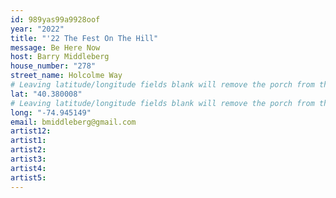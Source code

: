 ```yaml
---
id: 989yas99a9928oof
year: "2022"
title: "'22 The Fest On The Hill"
message: Be Here Now
host: Barry Middleberg
house_number: "278"
street_name: Holcolme Way
# Leaving latitude/longitude fields blank will remove the porch from the Porchfest map.
lat: "40.380008"
# Leaving latitude/longitude fields blank will remove the porch from the Porchfest map.
long: "-74.945149"
email: bmiddleberg@gmail.com
artist12: 
artist1: 
artist2: 
artist3: 
artist4: 
artist5: 
---
```

